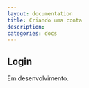 ```yaml
---
layout: documentation
title: Criando uma conta
description: 
categories: docs
---
```


## Login

Em desenvolvimento.
